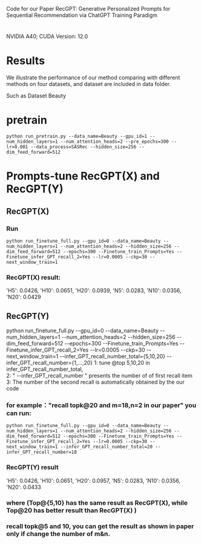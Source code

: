 Code for our Paper 
RecGPT: Generative Personalized Prompts for Sequential Recommendation via ChatGPT Training Paradigm 

# 
NVIDIA A40; CUDA Version: 12.0


# Results
We illustrate the performance of our method comparing with different methods on four datasets, and dataset are included in data folder.

Such as Dataset Beauty
# pretrain 
```
python run_pretrain.py --data_name=Beauty --gpu_id=1 --num_hidden_layers=1 --num_attention_heads=2 --pre_epochs=300 --lr=0.001 --data_process=SASRec --hidden_size=256 --dim_feed_forward=512
```

# Prompts-tune RecGPT(X) and RecGPT(Y)

## RecGPT(X)
### Run
```
python run_finetune_full.py --gpu_id=0 --data_name=Beauty --num_hidden_layers=1 --num_attention_heads=2 --hidden_size=256 --dim_feed_forward=512 --epochs=300 --Finetune_train_Prompts=Yes --Finetune_infer_GPT_recall_2=Yes --lr=0.0005 --ckp=30 --next_window_train=1
```
### RecGPT(X) result:
'H5': 0.0426, 'H10': 0.0651, 'H20': 0.0939, 'N5': 0.0283, 'N10': 0.0356, 'N20': 0.0429

## RecGPT(Y)
python run_finetune_full.py --gpu_id=0 --data_name=Beauty --num_hidden_layers=1 --num_attention_heads=2 --hidden_size=256 --dim_feed_forward=512 --epochs=300 --Finetune_train_Prompts=Yes --Finetune_infer_GPT_recall_2=Yes --lr=0.0005 --ckp=30 --next_window_train=1 --infer_GPT_recall_number_total={5,10,20} --infer_GPT_recall_number={1,...,20}
1: tune @top 5,10,20 in infer_GPT_recall_number_total,  
2: " --infer_GPT_recall_number " presents the number of of first recall item 
3: The number of the second recall is automatically obtained by the our code
### for example："recall topk@20 and m=18,n=2 in our paper" you can run: 
```
python run_finetune_full.py --gpu_id=0 --data_name=Beauty --num_hidden_layers=1 --num_attention_heads=2 --hidden_size=256 --dim_feed_forward=512 --epochs=300 --Finetune_train_Prompts=Yes --Finetune_infer_GPT_recall_2=Yes --lr=0.0005 --ckp=30 --next_window_train=1 --infer_GPT_recall_number_total=20 --infer_GPT_recall_number=18 
```
### RecGPT(Y) result 
'H5': 0.0426, 'H10': 0.0651, 'H20': 0.0957, 'N5': 0.0283, 'N10': 0.0356, 'N20': 0.0433
### where (Top@{5,10} has the same result as RecGPT(X), while Top@20 has better result than RecGPT(X) )
### recall topk@5 and 10, you can get the result as shown in paper only if change the number of m&n. 
